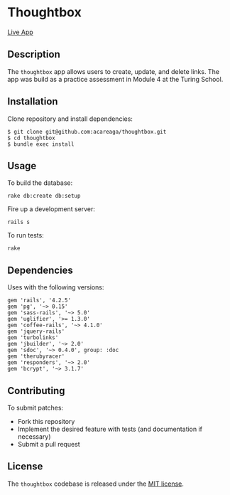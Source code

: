 # Thoughtbox

[Live App](http://www.thoughtcentral.herokuapp.com)

## Description

The `thoughtbox` app allows users to create, update, and delete links. The app was build as a practice assessment in Module 4 at the Turing School.

## Installation

Clone repository and install dependencies:

```
$ git clone git@github.com:acareaga/thoughtbox.git
$ cd thoughtbox
$ bundle exec install
```

## Usage

To build the database:

```
rake db:create db:setup
```

Fire up a development server:

```
rails s
```

To run tests:

```
rake
```

## Dependencies

Uses with the following versions:

```
gem 'rails', '4.2.5'
gem 'pg', '~> 0.15'
gem 'sass-rails', '~> 5.0'
gem 'uglifier', '>= 1.3.0'
gem 'coffee-rails', '~> 4.1.0'
gem 'jquery-rails'
gem 'turbolinks'
gem 'jbuilder', '~> 2.0'
gem 'sdoc', '~> 0.4.0', group: :doc
gem 'therubyracer'
gem 'responders', '~> 2.0'
gem 'bcrypt', '~> 3.1.7'
```

## Contributing

To submit patches:
* Fork this repository
* Implement the desired feature with tests (and documentation if necessary)
* Submit a pull request

## License

The `thoughtbox` codebase is released under the [MIT license](https://opensource.org/licenses/MIT).
